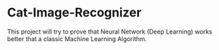 # Cat-Image-Recognizer
This project will try to prove that Neural Network (Deep Learning) works better that a classic Machine Learning Algorithm.
